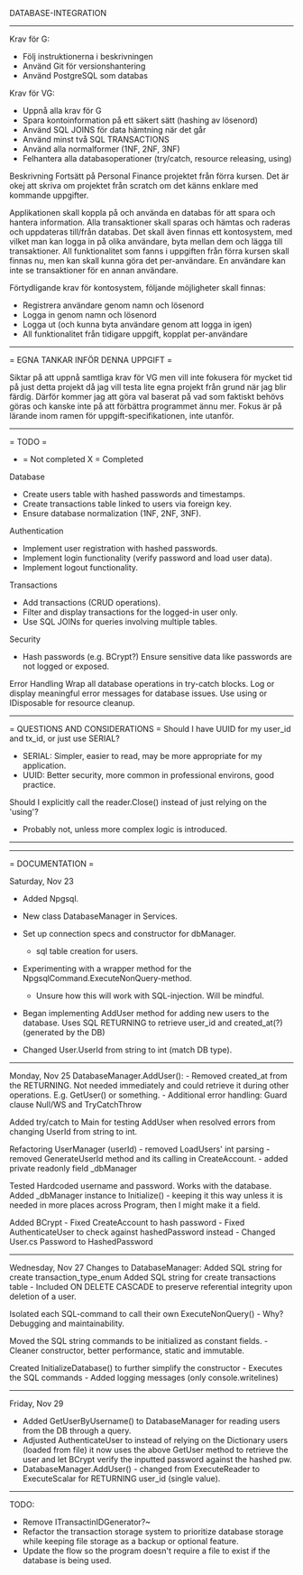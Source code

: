 DATABASE-INTEGRATION
_____________________________________________________________________

Krav för G:
- Följ instruktionerna i beskrivningen
- Använd Git för versionshantering
- Använd PostgreSQL som databas

Krav för VG:
- Uppnå alla krav för G
- Spara kontoinformation på ett säkert sätt (hashing av lösenord)
- Använd SQL JOINS för data hämtning när det går
- Använd minst två SQL TRANSACTIONS
- Använd alla normalformer (1NF, 2NF, 3NF)
- Felhantera alla databasoperationer (try/catch, resource releasing, using)


Beskrivning
Fortsätt på Personal Finance projektet från förra kursen. Det är okej att skriva om projektet från scratch om det känns enklare med kommande uppgifter.

Applikationen skall koppla på och använda en databas för att spara och hantera information. Alla transaktioner skall sparas och hämtas och raderas och uppdateras till/från databas. Det skall även finnas ett kontosystem, med vilket man kan logga in på olika användare, byta mellan dem och lägga till transaktioner. All funktionalitet som fanns i uppgiften från förra kursen skall finnas nu, men kan skall kunna göra det per-användare. En användare kan inte se transaktioner för en annan användare.


Förtydligande krav för kontosystem, följande möjligheter skall finnas:
- Registrera användare genom namn och lösenord
- Logga in genom namn och lösenord
- Logga ut (och kunna byta användare genom att logga in igen)
- All funktionalitet från tidigare uppgift, kopplat per-användare

_____________________________________________________________________

= EGNA TANKAR INFÖR DENNA UPPGIFT = 

Siktar på att uppnå samtliga krav för VG men vill inte fokusera för mycket tid på just detta projekt då jag vill testa lite egna projekt från grund när jag blir färdig. Därför kommer jag att göra val baserat på vad som faktiskt behövs göras och kanske inte på att förbättra programmet ännu mer. Fokus är på lärande inom ramen för uppgift-specifikationen, inte utanför. 
_____________________________________________________________________

= TODO = 

- = Not completed
X = Completed

Database
- Create users table with hashed passwords and timestamps.
- Create transactions table linked to users via foreign key.
- Ensure database normalization (1NF, 2NF, 3NF).

Authentication
- Implement user registration with hashed passwords.
- Implement login functionality (verify password and load user data).
- Implement logout functionality.

Transactions
- Add transactions (CRUD operations).
- Filter and display transactions for the logged-in user only.
- Use SQL JOINs for queries involving multiple tables.

Security
- Hash passwords (e.g. BCrypt?)
Ensure sensitive data like passwords are not logged or exposed.

Error Handling
Wrap all database operations in try-catch blocks.
Log or display meaningful error messages for database issues.
Use using or IDisposable for resource cleanup.


_____________________________________________________________________

= QUESTIONS AND CONSIDERATIONS =
Should I have UUID for my user_id and tx_id, or just use SERIAL?
  - SERIAL: Simpler, easier to read, may be more appropriate for my application.
  - UUID: Better security, more common in professional environs, good practice.

Should I explicitly call the reader.Close() instead of just relying on the 'using'?
 - Probably not, unless more complex logic is introduced.



_____________________________________________________
________________
= DOCUMENTATION =

Saturday, Nov 23 
- Added Npgsql.
- New class DatabaseManager in Services.

- Set up connection specs and constructor for dbManager.
    - sql table creation for users.
- Experimenting with a wrapper method for the NpgsqlCommand.ExecuteNonQuery-method.
    - Unsure how this will work with SQL-injection. Will be mindful.
- Began implementing AddUser method for adding new users to the database.
    Uses SQL RETURNING to retrieve user_id and created_at(?) (generated by the DB)
- Changed User.UserId from string to int (match DB type).

---
Monday, Nov 25
DatabaseManager.AddUser():
    - Removed created_at from the RETURNING. Not needed immediately and could retrieve it during other operations. E.g. GetUser() or something.
    - Additional error handling: Guard clause Null/WS and TryCatchThrow

Added try/catch to Main for testing AddUser when resolved errors from changing UserId from string to int.

Refactoring UserManager (userId)
    - removed LoadUsers' int parsing
    - removed GenerateUserId method and its calling in CreateAccount.
    - added private readonly field _dbManager

Tested Hardcoded username and password. Works with the database.
Added _dbManager instance to Initialize() - keeping it this way unless it is needed in more places across Program, then I might make it a field.

Added BCrypt
    - Fixed CreateAccount to hash password
    - Fixed AuthenticateUser to check against hashedPassword instead
    - Changed User.cs Password to HashedPassword

--- 
Wednesday, Nov 27
Changes to DatabaseManager:
  Added SQL string for create transaction_type_enum
  Added SQL string for create transactions table
    - Included ON DELETE CASCADE to preserve referential integrity upon deletion of a user.
 
  Isolated each SQL-command to call their own ExecuteNonQuery()
    - Why? Debugging and maintainability.

  Moved the SQL string commands to be initialized as constant fields.
    - Cleaner constructor, better performance, static and immutable.

  Created InitializeDatabase() to further simplify the constructor
    - Executes the SQL commands
    - Added logging messages (only console.writelines)

--- 
Friday, Nov 29

- Added GetUserByUsername() to DatabaseManager for reading users from the DB through a query.
- Adjusted AuthenticateUser to instead of relying on the Dictionary users (loaded from file)
it now uses the above GetUser method to retrieve the user and let BCrypt verify the inputted 
password against the hashed pw.
- DatabaseManager.AddUser() - changed from ExecuteReader to ExecuteScalar for RETURNING user_id (single value).


------------------------------------------------------
TODO:
- Remove ITransactinIDGenerator?~
- Refactor the transaction storage system to prioritize 
  database storage while keeping file storage as a backup or 
  optional feature. 
 - Update the flow so the program doesn't require a file to exist if 
  the database is being used.
  